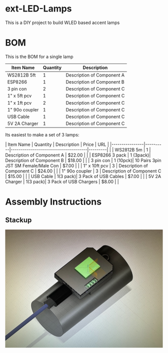# ext-LED-Lamps
 This is a DIY project to build WLED based accent lamps

 # BOM

This is the BOM for a single lamp

| Item Name      | Quantity | Description                   |
|----------------|----------|-------------------------------|
| WS2812B 5ft    | 1        | Description of Component A    |
| ESP8266        | 1        | Description of Component B    |
| 3 pin con      | 2        | Description of Component C    |
| 1" x 5ft pcv   | 1        | Description of Component C    |
| 1" x 1ft pcv   | 2        | Description of Component C    |
| 1" 90o coupler | 1        | Description of Component C    |
| USB Cable      | 1        | Description of Component C    |
| 5V 2A Charger  | 1        | Description of Component C    |

Its easiest to make a set of 3 lamps:

| Item Name      | Quantity | Description                          | Price   | URL |
|----------------|----------|--------------------------------------|---------|     |
| WS2812B 5m     | 1        | Description of Component A           | $22.00  |     |
| ESP8266 3 pack | 1 (3pack)| Description of Component B           | $18.00  |     |
| 3 pin con      | 1 (10pck)| 10 Pairs 3pin JST SM Female/Male Con | $7.00   |     |
| 1" x 10ft pcv  | 3        | Description of Component C           | $24.00  |     |
| 1" 90o coupler | 3        | Description of Component C           | $15.00  |     |
| USB Cable      | 1(3 pack)| 3 Pack of USB Cables                 | $7.00   |     |
| 5V 2A Charger  | 1(3 pack)| 3 Pack of USB Chargers               | $8.00   |     |



 # Assembly Instructions

 ## Stackup
 ![Stackup](pics/IMG_0200.HEIC)
